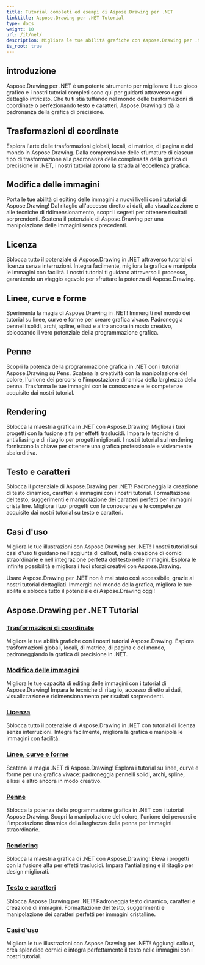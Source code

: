 ```yaml
---
title: Tutorial completi ed esempi di Aspose.Drawing per .NET
linktitle: Aspose.Drawing per .NET Tutorial
type: docs
weight: 10
url: /it/net/
description: Migliora le tue abilità grafiche con Aspose.Drawing per .NET! Dalle trasformazioni precise delle coordinate al testo e ai caratteri dinamici, i nostri tutorial sbloccano tutto il potenziale della grafica.
is_root: true
---
```


## introduzione

Aspose.Drawing per .NET è un potente strumento per migliorare il tuo gioco grafico e i nostri tutorial completi sono qui per guidarti attraverso ogni dettaglio intricato. Che tu ti stia tuffando nel mondo delle trasformazioni di coordinate o perfezionando testo e caratteri, Aspose.Drawing ti dà la padronanza della grafica di precisione.

## Trasformazioni di coordinate
Esplora l'arte delle trasformazioni globali, locali, di matrice, di pagina e del mondo in Aspose.Drawing. Dalla comprensione delle sfumature di ciascun tipo di trasformazione alla padronanza delle complessità della grafica di precisione in .NET, i nostri tutorial aprono la strada all'eccellenza grafica.

## Modifica delle immagini
Porta le tue abilità di editing delle immagini a nuovi livelli con i tutorial di Aspose.Drawing! Dal ritaglio all'accesso diretto ai dati, alla visualizzazione e alle tecniche di ridimensionamento, scopri i segreti per ottenere risultati sorprendenti. Scatena il potenziale di Aspose.Drawing per una manipolazione delle immagini senza precedenti.

## Licenza
Sblocca tutto il potenziale di Aspose.Drawing in .NET attraverso tutorial di licenza senza interruzioni. Integra facilmente, migliora la grafica e manipola le immagini con facilità. I nostri tutorial ti guidano attraverso il processo, garantendo un viaggio agevole per sfruttare la potenza di Aspose.Drawing.

## Linee, curve e forme
Sperimenta la magia di Aspose.Drawing in .NET! Immergiti nel mondo dei tutorial su linee, curve e forme per creare grafica vivace. Padroneggia pennelli solidi, archi, spline, ellissi e altro ancora in modo creativo, sbloccando il vero potenziale della programmazione grafica.

## Penne
Scopri la potenza della programmazione grafica in .NET con i tutorial Aspose.Drawing su Pens. Scatena la creatività con la manipolazione del colore, l'unione dei percorsi e l'impostazione dinamica della larghezza della penna. Trasforma le tue immagini con le conoscenze e le competenze acquisite dai nostri tutorial.

## Rendering
Sblocca la maestria grafica in .NET con Aspose.Drawing! Migliora i tuoi progetti con la fusione alfa per effetti traslucidi. Impara le tecniche di antialiasing e di ritaglio per progetti migliorati. I nostri tutorial sul rendering forniscono la chiave per ottenere una grafica professionale e visivamente sbalorditiva.

## Testo e caratteri
Sblocca il potenziale di Aspose.Drawing per .NET! Padroneggia la creazione di testo dinamico, caratteri e immagini con i nostri tutorial. Formattazione del testo, suggerimenti e manipolazione dei caratteri perfetti per immagini cristalline. Migliora i tuoi progetti con le conoscenze e le competenze acquisite dai nostri tutorial su testo e caratteri.

## Casi d'uso
Migliora le tue illustrazioni con Aspose.Drawing per .NET! I nostri tutorial sui casi d'uso ti guidano nell'aggiunta di callout, nella creazione di cornici straordinarie e nell'integrazione perfetta del testo nelle immagini. Esplora le infinite possibilità e migliora i tuoi sforzi creativi con Aspose.Drawing.

Usare Aspose.Drawing per .NET non è mai stato così accessibile, grazie ai nostri tutorial dettagliati. Immergiti nel mondo della grafica, migliora le tue abilità e sblocca tutto il potenziale di Aspose.Drawing oggi!

## Aspose.Drawing per .NET Tutorial
### [Trasformazioni di coordinate](./coordinate-transformations/)
Migliora le tue abilità grafiche con i nostri tutorial Aspose.Drawing. Esplora trasformazioni globali, locali, di matrice, di pagina e del mondo, padroneggiando la grafica di precisione in .NET.
### [Modifica delle immagini](./image-editing/)
Migliora le tue capacità di editing delle immagini con i tutorial di Aspose.Drawing! Impara le tecniche di ritaglio, accesso diretto ai dati, visualizzazione e ridimensionamento per risultati sorprendenti.
### [Licenza](./licensing/)
Sblocca tutto il potenziale di Aspose.Drawing in .NET con tutorial di licenza senza interruzioni. Integra facilmente, migliora la grafica e manipola le immagini con facilità.
### [Linee, curve e forme](./lines-curves-and-shapes/)
Scatena la magia .NET di Aspose.Drawing! Esplora i tutorial su linee, curve e forme per una grafica vivace: padroneggia pennelli solidi, archi, spline, ellissi e altro ancora in modo creativo.
### [Penne](./pens/)
Sblocca la potenza della programmazione grafica in .NET con i tutorial Aspose.Drawing. Scopri la manipolazione del colore, l'unione dei percorsi e l'impostazione dinamica della larghezza della penna per immagini straordinarie.
### [Rendering](./rendering/)
Sblocca la maestria grafica di .NET con Aspose.Drawing! Eleva i progetti con la fusione alfa per effetti traslucidi. Impara l'antialiasing e il ritaglio per design migliorati.
### [Testo e caratteri](./text-and-fonts/)
Sblocca Aspose.Drawing per .NET! Padroneggia testo dinamico, caratteri e creazione di immagini. Formattazione del testo, suggerimenti e manipolazione dei caratteri perfetti per immagini cristalline.
### [Casi d'uso](./use-cases/)
Migliora le tue illustrazioni con Aspose.Drawing per .NET! Aggiungi callout, crea splendide cornici e integra perfettamente il testo nelle immagini con i nostri tutorial.
